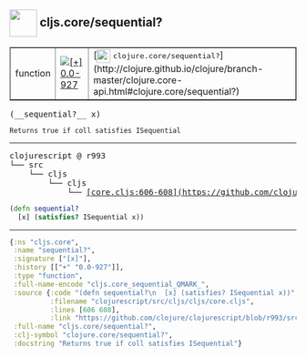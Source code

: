 ## <img width="48px" valign="middle" src="http://i.imgur.com/Hi20huC.png"> cljs.core/sequential?

 <table border="1">
<tr>
<td>function</td>
<td><a href="https://github.com/cljsinfo/api-refs/tree/0.0-927"><img valign="middle" alt="[+] 0.0-927" src="https://img.shields.io/badge/+-0.0--927-lightgrey.svg"></a> </td>
<td>
[<img height="24px" valign="middle" src="http://i.imgur.com/1GjPKvB.png"> <samp>clojure.core/sequential?</samp>](http://clojure.github.io/clojure/branch-master/clojure.core-api.html#clojure.core/sequential?)
</td>
</tr>
</table>

 <samp>
(__sequential?__ x)<br>
</samp>

```
Returns true if coll satisfies ISequential
```

---

 <pre>
clojurescript @ r993
└── src
    └── cljs
        └── cljs
            └── <ins>[core.cljs:606-608](https://github.com/clojure/clojurescript/blob/r993/src/cljs/cljs/core.cljs#L606-L608)</ins>
</pre>

```clj
(defn sequential?
  [x] (satisfies? ISequential x))
```


---

```clj
{:ns "cljs.core",
 :name "sequential?",
 :signature ["[x]"],
 :history [["+" "0.0-927"]],
 :type "function",
 :full-name-encode "cljs.core_sequential_QMARK_",
 :source {:code "(defn sequential?\n  [x] (satisfies? ISequential x))",
          :filename "clojurescript/src/cljs/cljs/core.cljs",
          :lines [606 608],
          :link "https://github.com/clojure/clojurescript/blob/r993/src/cljs/cljs/core.cljs#L606-L608"},
 :full-name "cljs.core/sequential?",
 :clj-symbol "clojure.core/sequential?",
 :docstring "Returns true if coll satisfies ISequential"}

```
